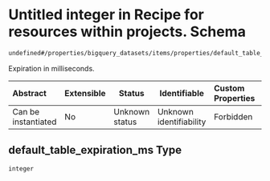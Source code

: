 # Untitled integer in Recipe for resources within projects. Schema

```txt
undefined#/properties/bigquery_datasets/items/properties/default_table_expiration_ms
```

Expiration in milliseconds.


| Abstract            | Extensible | Status         | Identifiable            | Custom Properties | Additional Properties | Access Restrictions | Defined In                                                                                                          |
| :------------------ | ---------- | -------------- | ----------------------- | :---------------- | --------------------- | ------------------- | ------------------------------------------------------------------------------------------------------------------- |
| Can be instantiated | No         | Unknown status | Unknown identifiability | Forbidden         | Allowed               | none                | [resources.schema.json\*](../../../../../../../../../../tmp/182028425/resources.schema.json "open original schema") |

## default_table_expiration_ms Type

`integer`
